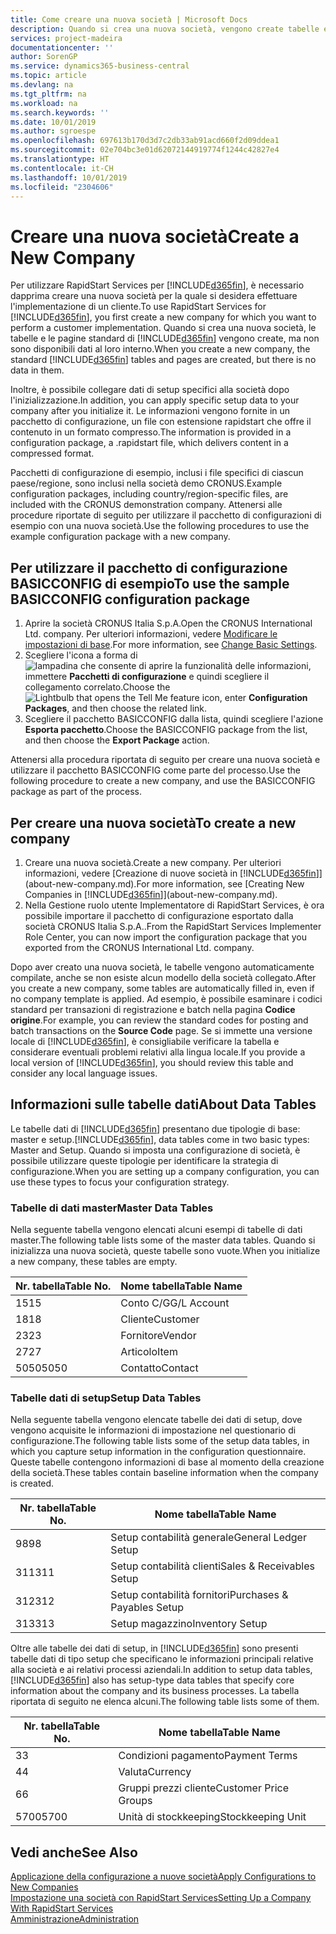 ```yaml
---
title: Come creare una nuova società | Microsoft Docs
description: Quando si crea una nuova società, vengono create tabelle e pagine di RapidStart Services che non contengono dati.
services: project-madeira
documentationcenter: ''
author: SorenGP
ms.service: dynamics365-business-central
ms.topic: article
ms.devlang: na
ms.tgt_pltfrm: na
ms.workload: na
ms.search.keywords: ''
ms.date: 10/01/2019
ms.author: sgroespe
ms.openlocfilehash: 697613b170d3d7c2db33ab91acd660f2d09ddea1
ms.sourcegitcommit: 02e704bc3e01d62072144919774f1244c42827e4
ms.translationtype: HT
ms.contentlocale: it-CH
ms.lasthandoff: 10/01/2019
ms.locfileid: "2304606"
---
```

# <a name="create-a-new-company"></a><span data-ttu-id="4b327-103">Creare una nuova società</span><span class="sxs-lookup"><span data-stu-id="4b327-103">Create a New Company</span></span>
<span data-ttu-id="4b327-104">Per utilizzare RapidStart Services per [!INCLUDE[d365fin](includes/d365fin_md.md)], è necessario dapprima creare una nuova società per la quale si desidera effettuare l'implementazione di un cliente.</span><span class="sxs-lookup"><span data-stu-id="4b327-104">To use RapidStart Services for [!INCLUDE[d365fin](includes/d365fin_md.md)], you first create a new company for which you want to perform a customer implementation.</span></span> <span data-ttu-id="4b327-105">Quando si crea una nuova società, le tabelle e le pagine standard di [!INCLUDE[d365fin](includes/d365fin_md.md)] vengono create, ma non sono disponibili dati al loro interno.</span><span class="sxs-lookup"><span data-stu-id="4b327-105">When you create a new company, the standard [!INCLUDE[d365fin](includes/d365fin_md.md)] tables and pages are created, but there is no data in them.</span></span>

<span data-ttu-id="4b327-106">Inoltre, è possibile collegare dati di setup specifici alla società dopo l'inizializzazione.</span><span class="sxs-lookup"><span data-stu-id="4b327-106">In addition, you can apply specific setup data to your company after you initialize it.</span></span> <span data-ttu-id="4b327-107">Le informazioni vengono fornite in un pacchetto di configurazione, un file con estensione rapidstart che offre il contenuto in un formato compresso.</span><span class="sxs-lookup"><span data-stu-id="4b327-107">The information is provided in a configuration package, a .rapidstart file, which delivers content in a compressed format.</span></span>  

<span data-ttu-id="4b327-108">Pacchetti di configurazione di esempio, inclusi i file specifici di ciascun paese/regione, sono inclusi nella società demo CRONUS.</span><span class="sxs-lookup"><span data-stu-id="4b327-108">Example configuration packages, including country/region-specific files, are included with the CRONUS demonstration company.</span></span> <span data-ttu-id="4b327-109">Attenersi alle procedure riportate di seguito per utilizzare il pacchetto di configurazioni di esempio con una nuova società.</span><span class="sxs-lookup"><span data-stu-id="4b327-109">Use the following procedures to use the example configuration package with a new company.</span></span>  

## <a name="to-use-the-sample-basicconfig-configuration-package"></a><span data-ttu-id="4b327-110">Per utilizzare il pacchetto di configurazione BASICCONFIG di esempio</span><span class="sxs-lookup"><span data-stu-id="4b327-110">To use the sample BASICCONFIG configuration package</span></span>  
1. <span data-ttu-id="4b327-111">Aprire la società CRONUS Italia S.p.A.</span><span class="sxs-lookup"><span data-stu-id="4b327-111">Open the CRONUS International Ltd. company.</span></span> <span data-ttu-id="4b327-112">Per ulteriori informazioni, vedere [Modificare le impostazioni di base](ui-change-basic-settings.md).</span><span class="sxs-lookup"><span data-stu-id="4b327-112">For more information, see [Change Basic Settings](ui-change-basic-settings.md).</span></span>
2. <span data-ttu-id="4b327-113">Scegliere l'icona a forma di ![lampadina che consente di aprire la funzionalità delle informazioni](media/ui-search/search_small.png "Informazioni sull'operazione che si desidera eseguire"), immettere **Pacchetti di configurazione** e quindi scegliere il collegamento correlato.</span><span class="sxs-lookup"><span data-stu-id="4b327-113">Choose the ![Lightbulb that opens the Tell Me feature](media/ui-search/search_small.png "Tell me what you want to do") icon, enter **Configuration Packages**, and then choose the related link.</span></span>  
3. <span data-ttu-id="4b327-114">Scegliere il pacchetto BASICCONFIG dalla lista, quindi scegliere l'azione **Esporta pacchetto**.</span><span class="sxs-lookup"><span data-stu-id="4b327-114">Choose the BASICCONFIG package from the list, and then choose the **Export Package** action.</span></span>  

<span data-ttu-id="4b327-115">Attenersi alla procedura riportata di seguito per creare una nuova società e utilizzare il pacchetto BASICCONFIG come parte del processo.</span><span class="sxs-lookup"><span data-stu-id="4b327-115">Use the following procedure to create a new company, and use the BASICCONFIG package as part of the process.</span></span>  

## <a name="to-create-a-new-company"></a><span data-ttu-id="4b327-116">Per creare una nuova società</span><span class="sxs-lookup"><span data-stu-id="4b327-116">To create a new company</span></span>  
1. <span data-ttu-id="4b327-117">Creare una nuova società.</span><span class="sxs-lookup"><span data-stu-id="4b327-117">Create a new company.</span></span> <span data-ttu-id="4b327-118">Per ulteriori informazioni, vedere [Creazione di nuove società in [!INCLUDE[d365fin](includes/d365fin_md.md)]](about-new-company.md).</span><span class="sxs-lookup"><span data-stu-id="4b327-118">For more information, see [Creating New Companies in [!INCLUDE[d365fin](includes/d365fin_md.md)]](about-new-company.md).</span></span>
2. <span data-ttu-id="4b327-119">Nella Gestione ruolo utente Implementatore di RapidStart Services, è ora possibile importare il pacchetto di configurazione esportato dalla società CRONUS Italia S.p.A..</span><span class="sxs-lookup"><span data-stu-id="4b327-119">From the RapidStart Services Implementer Role Center, you can now import the configuration package that you exported from the CRONUS International Ltd. company.</span></span>

<span data-ttu-id="4b327-120">Dopo aver creato una nuova società, le tabelle vengono automaticamente compilate, anche se non esiste alcun modello della società collegato.</span><span class="sxs-lookup"><span data-stu-id="4b327-120">After you create a new company, some tables are automatically filled in, even if no company template is applied.</span></span> <span data-ttu-id="4b327-121">Ad esempio, è possibile esaminare i codici standard per transazioni di registrazione e batch nella pagina **Codice origine**.</span><span class="sxs-lookup"><span data-stu-id="4b327-121">For example, you can review the standard codes for posting and batch transactions on the **Source Code** page.</span></span> <span data-ttu-id="4b327-122">Se si immette una versione locale di [!INCLUDE[d365fin](includes/d365fin_md.md)], è consigliabile verificare la tabella e considerare eventuali problemi relativi alla lingua locale.</span><span class="sxs-lookup"><span data-stu-id="4b327-122">If you provide a local version of [!INCLUDE[d365fin](includes/d365fin_md.md)], you should review this table and consider any local language issues.</span></span>

## <a name="about-data-tables"></a><span data-ttu-id="4b327-123">Informazioni sulle tabelle dati</span><span class="sxs-lookup"><span data-stu-id="4b327-123">About Data Tables</span></span>
<span data-ttu-id="4b327-124">Le tabelle dati di [!INCLUDE[d365fin](includes/d365fin_md.md)] presentano due tipologie di base: master e setup.</span><span class="sxs-lookup"><span data-stu-id="4b327-124">[!INCLUDE[d365fin](includes/d365fin_md.md)], data tables come in two basic types: Master and Setup.</span></span> <span data-ttu-id="4b327-125">Quando si imposta una configurazione di società, è possibile utilizzare queste tipologie per identificare la strategia di configurazione.</span><span class="sxs-lookup"><span data-stu-id="4b327-125">When you are setting up a company configuration, you can use these types to focus your configuration strategy.</span></span>  

### <a name="master-data-tables"></a><span data-ttu-id="4b327-126">Tabelle di dati master</span><span class="sxs-lookup"><span data-stu-id="4b327-126">Master Data Tables</span></span>  
<span data-ttu-id="4b327-127">Nella seguente tabella vengono elencati alcuni esempi di tabelle di dati master.</span><span class="sxs-lookup"><span data-stu-id="4b327-127">The following table lists some of the master data tables.</span></span> <span data-ttu-id="4b327-128">Quando si inizializza una nuova società, queste tabelle sono vuote.</span><span class="sxs-lookup"><span data-stu-id="4b327-128">When you initialize a new company, these tables are empty.</span></span>  

|<span data-ttu-id="4b327-129">Nr. tabella</span><span class="sxs-lookup"><span data-stu-id="4b327-129">Table No.</span></span>|<span data-ttu-id="4b327-130">Nome tabella</span><span class="sxs-lookup"><span data-stu-id="4b327-130">Table Name</span></span>|  
|-------------------|--------------------|  
|<span data-ttu-id="4b327-131">15</span><span class="sxs-lookup"><span data-stu-id="4b327-131">15</span></span>|<span data-ttu-id="4b327-132">Conto C/G</span><span class="sxs-lookup"><span data-stu-id="4b327-132">G/L Account</span></span>|  
|<span data-ttu-id="4b327-133">18</span><span class="sxs-lookup"><span data-stu-id="4b327-133">18</span></span>|<span data-ttu-id="4b327-134">Cliente</span><span class="sxs-lookup"><span data-stu-id="4b327-134">Customer</span></span>|  
|<span data-ttu-id="4b327-135">23</span><span class="sxs-lookup"><span data-stu-id="4b327-135">23</span></span>|<span data-ttu-id="4b327-136">Fornitore</span><span class="sxs-lookup"><span data-stu-id="4b327-136">Vendor</span></span>|  
|<span data-ttu-id="4b327-137">27</span><span class="sxs-lookup"><span data-stu-id="4b327-137">27</span></span>|<span data-ttu-id="4b327-138">Articolo</span><span class="sxs-lookup"><span data-stu-id="4b327-138">Item</span></span>|  
|<span data-ttu-id="4b327-139">5050</span><span class="sxs-lookup"><span data-stu-id="4b327-139">5050</span></span>|<span data-ttu-id="4b327-140">Contatto</span><span class="sxs-lookup"><span data-stu-id="4b327-140">Contact</span></span>|  

### <a name="setup-data-tables"></a><span data-ttu-id="4b327-141">Tabelle dati di setup</span><span class="sxs-lookup"><span data-stu-id="4b327-141">Setup Data Tables</span></span>  
<span data-ttu-id="4b327-142">Nella seguente tabella vengono elencate tabelle dei dati di setup, dove vengono acquisite le informazioni di impostazione nel questionario di configurazione.</span><span class="sxs-lookup"><span data-stu-id="4b327-142">The following table lists some of the setup data tables, in which you capture setup information in the configuration questionnaire.</span></span> <span data-ttu-id="4b327-143">Queste tabelle contengono informazioni di base al momento della creazione della società.</span><span class="sxs-lookup"><span data-stu-id="4b327-143">These tables contain baseline information when the company is created.</span></span>  

|<span data-ttu-id="4b327-144">Nr. tabella</span><span class="sxs-lookup"><span data-stu-id="4b327-144">Table No.</span></span>|<span data-ttu-id="4b327-145">Nome tabella</span><span class="sxs-lookup"><span data-stu-id="4b327-145">Table Name</span></span>|  
|-------------------|--------------------|  
|<span data-ttu-id="4b327-146">98</span><span class="sxs-lookup"><span data-stu-id="4b327-146">98</span></span>|<span data-ttu-id="4b327-147">Setup contabilità generale</span><span class="sxs-lookup"><span data-stu-id="4b327-147">General Ledger Setup</span></span>|  
|<span data-ttu-id="4b327-148">311</span><span class="sxs-lookup"><span data-stu-id="4b327-148">311</span></span>|<span data-ttu-id="4b327-149">Setup contabilità clienti</span><span class="sxs-lookup"><span data-stu-id="4b327-149">Sales & Receivables Setup</span></span>|  
|<span data-ttu-id="4b327-150">312</span><span class="sxs-lookup"><span data-stu-id="4b327-150">312</span></span>|<span data-ttu-id="4b327-151">Setup contabilità fornitori</span><span class="sxs-lookup"><span data-stu-id="4b327-151">Purchases & Payables Setup</span></span>|  
|<span data-ttu-id="4b327-152">313</span><span class="sxs-lookup"><span data-stu-id="4b327-152">313</span></span>|<span data-ttu-id="4b327-153">Setup magazzino</span><span class="sxs-lookup"><span data-stu-id="4b327-153">Inventory Setup</span></span>|  

<span data-ttu-id="4b327-154">Oltre alle tabelle dei dati di setup, in [!INCLUDE[d365fin](includes/d365fin_md.md)] sono presenti tabelle dati di tipo setup che specificano le informazioni principali relative alla società e ai relativi processi aziendali.</span><span class="sxs-lookup"><span data-stu-id="4b327-154">In addition to setup data tables, [!INCLUDE[d365fin](includes/d365fin_md.md)] also has setup-type data tables that specify core information about the company and its business processes.</span></span> <span data-ttu-id="4b327-155">La tabella riportata di seguito ne elenca alcuni.</span><span class="sxs-lookup"><span data-stu-id="4b327-155">The following table lists some of them.</span></span>  

|<span data-ttu-id="4b327-156">Nr. tabella</span><span class="sxs-lookup"><span data-stu-id="4b327-156">Table No.</span></span>|<span data-ttu-id="4b327-157">Nome tabella</span><span class="sxs-lookup"><span data-stu-id="4b327-157">Table Name</span></span>|  
|-------------------|--------------------|  
|<span data-ttu-id="4b327-158">3</span><span class="sxs-lookup"><span data-stu-id="4b327-158">3</span></span>|<span data-ttu-id="4b327-159">Condizioni pagamento</span><span class="sxs-lookup"><span data-stu-id="4b327-159">Payment Terms</span></span>|  
|<span data-ttu-id="4b327-160">4</span><span class="sxs-lookup"><span data-stu-id="4b327-160">4</span></span>|<span data-ttu-id="4b327-161">Valuta</span><span class="sxs-lookup"><span data-stu-id="4b327-161">Currency</span></span>|  
|<span data-ttu-id="4b327-162">6</span><span class="sxs-lookup"><span data-stu-id="4b327-162">6</span></span>|<span data-ttu-id="4b327-163">Gruppi prezzi cliente</span><span class="sxs-lookup"><span data-stu-id="4b327-163">Customer Price Groups</span></span>|  
|<span data-ttu-id="4b327-164">5700</span><span class="sxs-lookup"><span data-stu-id="4b327-164">5700</span></span>|<span data-ttu-id="4b327-165">Unità di stockkeeping</span><span class="sxs-lookup"><span data-stu-id="4b327-165">Stockkeeping Unit</span></span>|

  

## <a name="see-also"></a><span data-ttu-id="4b327-166">Vedi anche</span><span class="sxs-lookup"><span data-stu-id="4b327-166">See Also</span></span>  
[<span data-ttu-id="4b327-167">Applicazione della configurazione a nuove società</span><span class="sxs-lookup"><span data-stu-id="4b327-167">Apply Configurations to New Companies</span></span>](admin-apply-configuration-to-new-companies.md)  
[<span data-ttu-id="4b327-168">Impostazione una società con RapidStart Services</span><span class="sxs-lookup"><span data-stu-id="4b327-168">Setting Up a Company With RapidStart Services</span></span>](admin-set-up-a-company-with-rapidstart.md)  
[<span data-ttu-id="4b327-169">Amministrazione</span><span class="sxs-lookup"><span data-stu-id="4b327-169">Administration</span></span>](admin-setup-and-administration.md)
